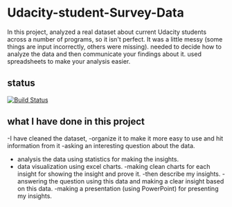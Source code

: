 # Udacity-student-Survey-Data

In this project, analyzed a real dataset about current Udacity students across a number of programs, 
so it isn't perfect. It was a little messy (some things are input incorrectly, others were missing).
needed to decide how to analyze the data and then communicate your findings about it.
used spreadsheets to make your analysis easier.
## status
[![Build Status](https://img.shields.io/travis/twbs/bootstrap/v4-dev.svg)](https://github.com/superbido/fav-moviewebsite/edit/master/README.md)

## what I have done in this project
-I have cleaned the dataset, 
-organize it to make it more easy to use and hit information from it
-asking an interesting question about the data.
- analysis the data using statistics for making the insights. 
- data visualization using excel charts.
-making clean charts for each insight for showing the insight and prove it.
-then describe my insights. 
-answering the question using this data and making a clear insight based on this data.
-making a presentation (using PowerPoint) for presenting my insights.
